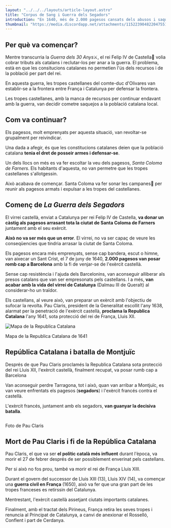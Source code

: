 ```yaml
---
layout: "../../../layouts/article-layout.astro"
title: "Corpus de Sang i Guerra dels Segadors"
introduction: "En 1640, més de 2.000 pagesos cansats dels abusos i saquejos castellans a les poblacions locals catalanes, van anar cap a Barcelona amb l'objectiu de fer valer la seva veu🗡️."
thumbnail: "https://media.discordapp.net/attachments/1152239048220475516/1205195679497060393/els-segadors-catalunya.webp"
---
```


## Per què va començar?

Mentre transcurria la *Guerra dels 30 Anys*⚔️, el rei Felip IV de Castella👑 volia cobrar tributs als catalans i reclutar-los per anar a la guerra. El problema, està en que les consitucions catalanes no permetien l'ús dels recursos i de la població per part del rei.

En aquesta guerra, les tropes castellanes del comte-duc d'Olivares van establir-se a la frontera entre França i Catalunya per defensar la frontera.

Les tropes castellanes, amb la manca de recursos per continuar endavant amb la guerra, van decidir cometre saquejos a la població catalana local.

## Com va continuar?

Els pagesos, molt emprenyats per aquesta situació, van revoltar-se grupalment per reivindicar.

Una dada a afegir, és que les constitucions catalanes deien que la població catalana **tenia el dret de posseir armes i defensar-se**.

Un dels llocs on més es va fer escoltar la veu dels pagesos, _Santa Coloma de Farners_. Els habitants d'aquesta, no van permetre que les tropes castellanes s'allotgessin.

Això acabava de començar. Santa Coloma va fer sonar les campanes🔔 per reunir als pagesos armats i expulsar a les tropes del castellanes.

## Començ de _La Guerra dels Segadors_

El virrei castellà, enviat a Catalunya per rei Felip IV de Castella, **va donar un càstig als pagesos arrasant tota la ciutat de Santa Coloma de Farners** juntament amb el seu exèrcit.

**Això no va ser més que un error**. El virrei, no va ser capaç de veure les conseqüencies que tindria arrasar la ciutat de Santa Coloma.

Els pagesos encara més emprenyats, sense cap bandera, escut o himne, van aixecar un Sant Crist, el 7 de juny de 1640, **2.000 pagesos van posar romb cap a Barcelona** amb la fi de venjar-se de l'exèrcit castellà.

Sense cap resistència i l'ajuda dels Barcelonins, van aconseguir alliberar als presos catalans que van ser empresonats pels castellans. I a més, **van acabar amb la vida del virrei de Catalunya** (Dalmau III de Queralt) al considerar-ho un traïdor.

Els castellans, al veure això, van preparar un exèrcit amb l'objectiu de sufocar la revolta. Pau Claris, president de la Generalitat escollit l'any 1638, alarmat per la penetració de l'exèrcit castellà, **proclama la Republica Catalana** l'any 1641, sota protecció del rei de França, Lluis XII.

<div class="w-fit">
    <img data-src="https://media.discordapp.net/attachments/1152239048220475516/1205449102897324122/republica_catalana.webp" alt="Mapa de la Republica Catalana" class="h-[300px]" style="aspect-ratio: 199/100" />
    <p class="text-gray-500">
        Mapa de la Republica Catalana de 1641
    </p>
</div>

## República Catalana i batalla de Montjuïc

Després de que Pau Claris proclamés la Republica Catalana sota protecció del rei Lluis XII, l'exèrcit castellà, finalment recupat, va posar rumb cap a Barcelona

Van aconseguir perdre Tarragona, tot i això, quan van arribar a Montjuïc, es van veure enfrentats els pagesos (**segadors**) i l'exèrcit francés contra el castellà.

L'exèrcit francés, juntament amb els segadors, **van guanyar la decisiva batalla**.

<div class="w-fit">
    <img data-src="https://cdn.discordapp.com/attachments/1152239048220475516/1205451200846372896/pau_claris.webp" class="h-[200px]" style="aspect-ratio: 77/100" />
    <p class="text-gray-500">
        Foto de Pau Claris
    </p>
</div>

## Mort de Pau Claris i fi de la República Catalana

Pau Claris, el que va ser **el polític català més influent** durant l'època, va morir el 27 de febrer després de ser possiblement enverinat pels castellans.

Per si això no fos prou, també va morir el rei de França Lluis XIII.

Durant el govern del successor de Lluis XIII (13), Lluis XIV (14), va començar una **guerra civil en França** (1650), això va fer que una gran part de les tropes franceses es retirssin del Catalunya.

Mentrestant, l'exèrcit castellà assetjant ciutats importants catalanes.

Finalment, amb el tractat dels Pirineus, França retira les seves tropes i renuncia al Principat de Catalunya, a canvi de anexionar el Rosselló, Conflent i part de Cerdanya.
